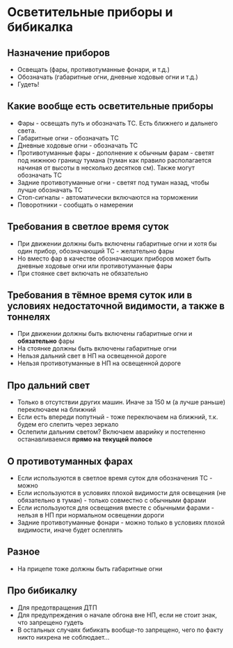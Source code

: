 # Осветительные приборы и бибикалка
## Назначение приборов
* Освещать (фары, противотуманные фонари, и т.д.)
* Обозначать (габаритные огни, дневные ходовые огни и т.д.)
* Гудеть!

## Какие вообще есть осветительные приборы
* Фары - освещать путь и обозначать ТС. Есть ближнего и дальнего света.
* Габаритные огни - обозначать ТС
* Дневные ходовые огни - обозначать ТС
* Противотуманные фары - дополнение к обычным фарам - светят под нижнюю границу тумана (туман как правило располагается начиная от высоты в несколько десятков см). Также могут обозначать ТС
* Задние противотуманные огни - светят под туман назад, чтобы лучше обозначать ТС
* Стоп-сигналы - автоматически включаются на торможении
* Поворотники - сообщать о намерении

## Требования в светлое время суток
* При движении должны быть включены габаритные огни и хотя бы один прибор, обозначающий ТС - желательно фары
* Но вместо фар в качестве обозначающих приборов может быть дневные ходовые огни или противотуманные фары
* При стоянке свет включать не обязательно

## Требования в тёмное время суток или в условиях недостаточной видимости, а также в тоннелях
* При движении должны быть включены габаритные огни и **обязательно** фары
* На стоянке должны быть включены габаритные огни
* Нельзя дальний свет в НП на освещенной дороге
* Нельзя противотуманные в НП на освещенной дороге

## Про дальний свет
* Только в отсутствии других машин. Иначе за 150 м (а лучше раньше) переключаем на ближний
* Если есть впереди попутный - тоже переключаем на ближний, т.к. будем его слепить через зеркало
* Ослепили дальним светом? Включаем аварийку и постепенно останавливаемся **прямо на текущей полосе**

## О противотуманных фарах
* Если используются в светлое время суток для обозначения ТС - можно
* Если используются в условиях плохой видимости для освещения (не обязательно в туман) - только совместно с обычными фарами
* Если используются для освещения вместе с обычными фарами - нельзя в НП при нормальном освещении дороги
* Задние противотуманные фонари - можно только в условиях плохой видимости, иначе будет ослеплять

## Разное
* На прицепе тоже должны быть габаритные огни

## Про бибикалку
* Для предотвращения ДТП
* Для предупреждения о начале обгона вне НП, если не стоит знак, что запрещено гудеть
* В остальных случаях бибикать вообще-то запрещено, чего по факту никто нихрена не соблюдает...